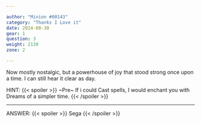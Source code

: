 ```yaml
---

author: "Minion #00143"
category: "Thanks I Love it"
date: 2024-08-30
gear: 1
question: 3
weight: 2130
zone: 2

---
```


Now mostly nostalgic, but a powerhouse of joy that stood strong once upon a time. I can still hear it clear as day.

HINT: {{< spoiler >}} ~Pre~ If i could Cast spells, I would enchant you with Dreams of a simpler time. {{< /spoiler >}}

---

ANSWER: {{< spoiler >}} Sega {{< /spoiler >}}

